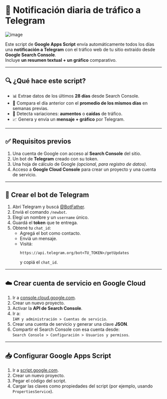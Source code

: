 # 🚀 Notificación diaria de tráfico a Telegram

![image](https://github.com/user-attachments/assets/e525158f-95d3-4707-a24b-626a64f3f1f7)

Este script de **Google Apps Script** envía automáticamente todos los días una **notificación a Telegram** con el tráfico web de tu sitio extraído desde **Google Search Console**.  
Incluye **un resumen textual + un gráfico** comparativo.

---

## 🔍 ¿Qué hace este script?

- 📊 Extrae datos de los últimos **28 días** desde Search Console.
- 📅 Compara el día anterior con el **promedio de los mismos días** en semanas previas.
- 🔁 Detecta variaciones: **aumentos** o **caídas** de tráfico.
- 📈 Genera y envía un **mensaje + gráfico** por Telegram.

---

## ✅ Requisitos previos

1. Una cuenta de Google con acceso al **Search Console** del sitio.
2. Un bot de **Telegram** creado con su token.
3. Una hoja de cálculo de Google *(opcional, para registro de datos)*.
4. Acceso a **Google Cloud Console** para crear un proyecto y una cuenta de servicio.

---

## 🤖 Crear el bot de Telegram

1. Abrí Telegram y buscá [@BotFather](https://t.me/BotFather).
2. Enviá el comando `/newbot`.
3. Elegí un nombre y un `username` único.
4. Guardá el **token** que te entrega.
5. Obtené tu `chat_id`:
   - Agregá el bot como contacto.
   - Enviá un mensaje.
   - Visitá:  
     ```
     https://api.telegram.org/bot<TU_TOKEN>/getUpdates
     ```
     y copiá el `chat_id`.

---

## ☁️ Crear cuenta de servicio en Google Cloud

1. Ir a [console.cloud.google.com](https://console.cloud.google.com/).
2. Crear un nuevo proyecto.
3. Activar la **API de Search Console**.
4. Ir a:  
   `IAM y administración > Cuentas de servicio`.
5. Crear una cuenta de servicio y generar una clave **JSON**.
6. Compartir el Search Console con esa cuenta desde:  
   `Search Console > Configuración > Usuarios y permisos`.

---

## 📥 Configurar Google Apps Script

1. Ir a [script.google.com](https://script.google.com).
2. Crear un nuevo proyecto.
3. Pegar el código del script.
4. Cargar las claves como propiedades del script (por ejemplo, usando `PropertiesService`).
